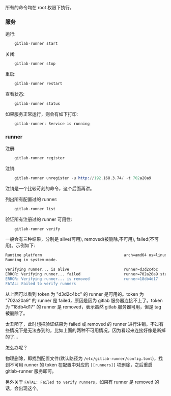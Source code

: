 
所有的命令均在 root 权限下执行。

### 服务

运行:
```js
    gitlab-runner start
```

关闭:
```s
    gitlab-runner stop
```

重启:
```s
    gitlab-runner restart
```

查看状态:
```s
    gitlab-runner status
```
如果服务正常运行，则会有如下打印:
```txt
    gitlab-runner: Service is running
```

### runner

注册:
```s
    gitlab-runner register
```

注销:
```s
    gitlab-runner unregister -u http://192.168.3.74/ -t 702a20a9
```
注销是一个比较苛刻的命令，这个后面再讲。

列出所有配置过的 runner:
```s
    gitlab-runner list
```

验证所有注册过的 runner 可用性:
```s
    gitlab-runner verify
```
一般会有三种结果，分别是 alive(可用), removed(被删除,不可用), failed(不可用)。示例如下:
```sh
Runtime platform                                    arch=amd64 os=linux pid=1284508 revision=c1edb478 version=14.0.1
Running in system-mode.                            
                                                   
Verifying runner... is alive                        runner=d3d2c4bc
ERROR: Verifying runner... failed                   runner=702a20a9 status=couldn't execute POST against http://192.168.3.74/api/v4/runners/verify: Post http://192.168.3.74/api/v4/runners/verify: dial tcp 192.168.3.74:80: connect: no route to host
ERROR: Verifying runner... is removed               runner=18db4d17
FATAL: Failed to verify runners   
```
从上面可以看到 token 为 "d3d2c4bc" 的 runner 是可用的。token 为 "702a20a9" 的 runner 是 failed，原因是因为 gitlab 服务器连接不上了。token 为 "18db4d17" 的 runner 是 removed，表示虽然 gitlab 服务器可用，但是 tag 被删除了。

太丑陋了，此时想把验证结果为 failed 或 removed 的 runner 进行注销。不过有些情况下是无法办到的，比如上面的两种不可用情况，因为看起来连接好像是断掉的了...

怎么办呢？

物理删除，即找到配置文件(默认路径为 `/etc/gitlab-runner/config.toml`)，找到不可用 runner 的 token 在配置中对应的 `[[runners]]` 项删除，之后重启 gitlab-runner 服务即可。

另外关于 `FATAL: Failed to verify runners`，如果有 runner 是 removed 的话，会出现这个。
